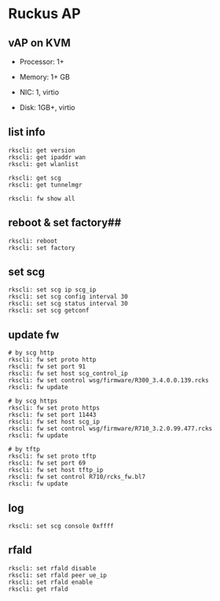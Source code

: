 # Ruckus AP #


## vAP on KVM ##

* Processor: 1+

* Memory: 1+ GB

* NIC: 1, virtio

* Disk: 1GB+, virtio


## list info ##

	rkscli: get version
	rkscli: get ipaddr wan
	rkscli: get wlanlist

	rkscli: get scg
	rkscli: get tunnelmgr

	rkscli: fw show all


## reboot & set factory##

	rkscli: reboot
	rkscli: set factory


## set scg ##

	rkscli: set scg ip scg_ip
	rkscli: set scg config interval 30
	rkscli: set scg status interval 30
	rkscli: set scg getconf


## update fw ##

	# by scg http
	rkscli: fw set proto http
	rkscli: fw set port 91
	rkscli: fw set host scg_control_ip
	rkscli: fw set control wsg/firmware/R300_3.4.0.0.139.rcks
	rkscli: fw update

	# by scg https
	rkscli: fw set proto https
	rkscli: fw set port 11443
	rkscli: fw set host scg_ip
	rkscli: fw set control wsg/firmware/R710_3.2.0.99.477.rcks
	rkscli: fw update

	# by tftp
	rkscli: fw set proto tftp
	rkscli: fw set port 69
	rkscli: fw set host tftp_ip
	rkscli: fw set control R710/rcks_fw.bl7
	rkscli: fw update


## log ##

	rkscli: set scg console 0xffff


## rfald ##

	rkscli: set rfald disable
	rkscli: set rfald peer ue_ip
	rkscli: set rfald enable
	rkscli: get rfald